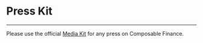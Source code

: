 # Press Kit

---

Please use the official [Media Kit](https://drive.google.com/u/0/uc?id=1gvdykV0l2k3Eokl6YdsMSyzrKdV8Z5T1&export=downloadhttps://drive.google.com/u/0/uc?id=&export=download1gvdykV0l2k3Eokl6YdsMSyzrKdV8Z5T11gvdykV0l2k3Eokl6YdsMSyzrKdV8Z5T1) for any press on Composable Finance.